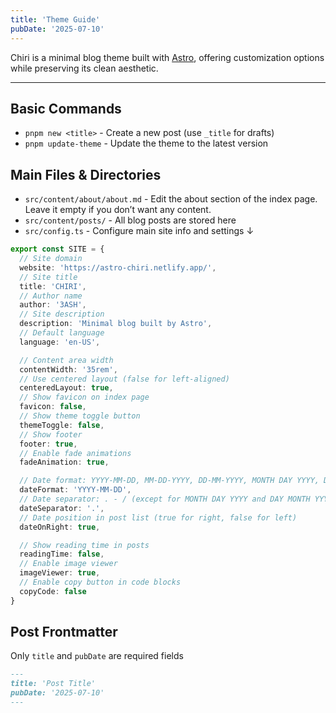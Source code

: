 ```yaml
---
title: 'Theme Guide'
pubDate: '2025-07-10'
---
```


Chiri is a minimal blog theme built with [Astro](https://astro.build), offering customization options while preserving its clean aesthetic.

---

## Basic Commands

- `pnpm new <title>` - Create a new post (use `_title` for drafts)
- `pnpm update-theme` - Update the theme to the latest version

## Main Files & Directories

- `src/content/about/about.md` - Edit the about section of the index page. Leave it empty if you don’t want any content.
- `src/content/posts/` - All blog posts are stored here
- `src/config.ts` - Configure main site info and settings ↓

```ts
export const SITE = {
  // Site domain
  website: 'https://astro-chiri.netlify.app/',
  // Site title
  title: 'CHIRI',
  // Author name
  author: '3ASH',
  // Site description
  description: 'Minimal blog built by Astro',
  // Default language
  language: 'en-US',

  // Content area width
  contentWidth: '35rem',
  // Use centered layout (false for left-aligned)
  centeredLayout: true,
  // Show favicon on index page
  favicon: false,
  // Show theme toggle button
  themeToggle: false,
  // Show footer
  footer: true,
  // Enable fade animations
  fadeAnimation: true,

  // Date format: YYYY-MM-DD, MM-DD-YYYY, DD-MM-YYYY, MONTH DAY YYYY, DAY MONTH YYYY
  dateFormat: 'YYYY-MM-DD',
  // Date separator: . - / (except for MONTH DAY YYYY and DAY MONTH YYYY)
  dateSeparator: '.',
  // Date position in post list (true for right, false for left)
  dateOnRight: true,

  // Show reading time in posts
  readingTime: false,
  // Enable image viewer
  imageViewer: true,
  // Enable copy button in code blocks
  copyCode: false
}
```

## Post Frontmatter

Only `title` and `pubDate` are required fields

```md
---
title: 'Post Title'
pubDate: '2025-07-10'
---
```

